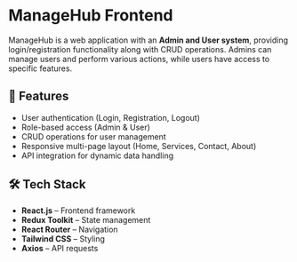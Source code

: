 # ManageHub Frontend

ManageHub is a web application with an **Admin and User system**, providing login/registration functionality along with CRUD operations. Admins can manage users and perform various actions, while users have access to specific features.


## 🚀 Features
- User authentication (Login, Registration, Logout)
- Role-based access (Admin & User)
- CRUD operations for user management
- Responsive multi-page layout (Home, Services, Contact, About)
- API integration for dynamic data handling



## 🛠️ Tech Stack
- **React.js** – Frontend framework
- **Redux Toolkit** – State management
- **React Router** – Navigation
- **Tailwind CSS** – Styling
- **Axios** – API requests
